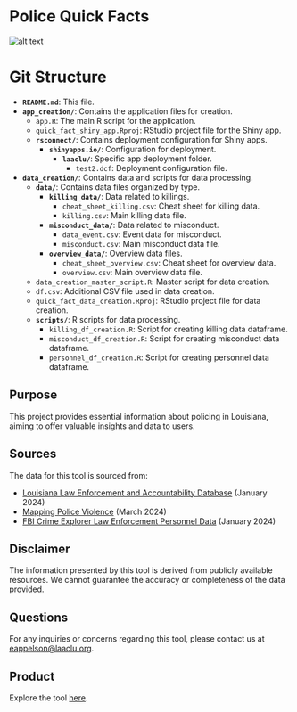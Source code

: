  # Police Quick Facts

![alt text](https://github.com/aclu-national/louisiana_police_quick_facts/blob/80d4c708379a125cce253c7c782504e85c067821/app_preview.png)

# Git Structure

- **`README.md`**: This file.
- **`app_creation/`**: Contains the application files for creation.
  - `app.R`: The main R script for the application.
  - `quick_fact_shiny_app.Rproj`: RStudio project file for the Shiny app.
  - **`rsconnect/`**: Contains deployment configuration for Shiny apps.
    - **`shinyapps.io/`**: Configuration for deployment.
      - **`laaclu/`**: Specific app deployment folder.
        - `test2.dcf`: Deployment configuration file.
- **`data_creation/`**: Contains data and scripts for data processing.
  - **`data/`**: Contains data files organized by type.
    - **`killing_data/`**: Data related to killings.
      - `cheat_sheet_killing.csv`: Cheat sheet for killing data.
      - `killing.csv`: Main killing data file.
    - **`misconduct_data/`**: Data related to misconduct.
      - `data_event.csv`: Event data for misconduct.
      - `misconduct.csv`: Main misconduct data file.
    - **`overview_data/`**: Overview data files.
      - `cheat_sheet_overview.csv`: Cheat sheet for overview data.
      - `overview.csv`: Main overview data file.
  - `data_creation_master_script.R`: Master script for data creation.
  - `df.csv`: Additional CSV file used in data creation.
  - `quick_fact_data_creation.Rproj`: RStudio project file for data creation.
  - **`scripts/`**: R scripts for data processing.
    - `killing_df_creation.R`: Script for creating killing data dataframe.
    - `misconduct_df_creation.R`: Script for creating misconduct data dataframe.
    - `personnel_df_creation.R`: Script for creating personnel data dataframe.

## Purpose
This project provides essential information about policing in Louisiana, aiming to offer valuable insights and data to users.

## Sources
The data for this tool is sourced from:
- [Louisiana Law Enforcement and Accountability Database](llead.co) (January 2024)
- [Mapping Police Violence](https://mappingpoliceviolence.org/) (March 2024)
- [FBI Crime Explorer Law Enforcement Personnel Data](https://cde.ucr.cjis.gov/) (January 2024)

## Disclaimer
The information presented by this tool is derived from publicly available resources. We cannot guarantee the accuracy or completeness of the data provided.

## Questions
For any inquiries or concerns regarding this tool, please contact us at [eappelson@laaclu.org](mailto:eappelson@laaclu.org).

## Product
Explore the tool [here](https://laaclu.shinyapps.io/test2/).

